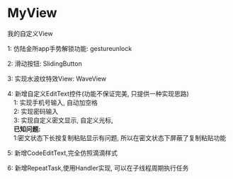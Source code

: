 # MyView
我的自定义View

1: 仿陆金所app手势解锁功能: gestureunlock

2: 滑动按钮: SlidingButton

3: 实现水波纹特效View: WaveView

4: 新增自定义EditText控件(功能不保证完美, 只提供一种实现思路) <br/>
&emsp;1: 实现手机号输入, 自动加空格 <br/>
&emsp;2: 实现密码输入 <br/>
&emsp;3: 实现自定义密文显示, 自定义光标,  <br/>
&emsp;**已知问题:** <br/>
&emsp;1:密文状态下长按复制粘贴显示有问题, 所以在密文状态下屏蔽了复制粘贴功能

5: 新增CodeEditText,完全仿照滴滴样式

6: 新增RepeatTask,使用Handler实现, 可以在子线程周期执行任务